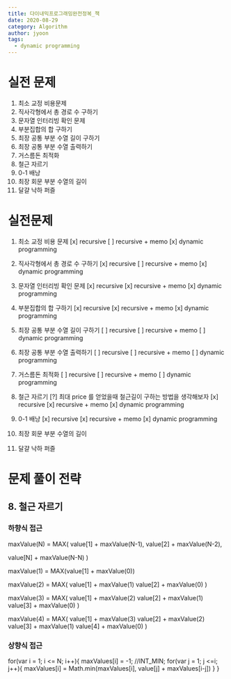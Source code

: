 ```yaml
---
title: 다이내믹프로그래밍완전정복_책
date: 2020-08-29
category: Algorithm
author: jyoon
tags:
  - dynamic programming
---
```


# 실전 문제

1. 최소 교정 비용문제
2. 직사각형에서 총 경로 수 구하기
3. 문자열 인터리빙 확인 문제
4. 부분집합의 합 구하기
5. 최장 공통 부분 수열 길이 구하기
6. 최장 공통 부분 수열 출력하기
7. 거스름돈 최적화
8. 철근 자르기
9. 0-1 배낭
10. 최장 회문 부분 수열의 길이
11. 달걀 낙하 퍼즐

# 실전문제

1. 최소 교정 비용 문제
   [x] recursive
   [ ] recursive + memo
   [x] dynamic programming

2. 직사각형에서 총 경로 수 구하기
   [x] recursive
   [ ] recursive + memo
   [x] dynamic programming

3. 문자열 인터리빙 확인 문제
   [x] recursive
   [x] recursive + memo
   [x] dynamic programming

4. 부분집합의 합 구하기
   [x] recursive
   [x] recursive + memo
   [x] dynamic programming

5. 최장 공통 부분 수열 길이 구하기
   [ ] recursive
   [ ] recursive + memo
   [ ] dynamic programming

6. 최장 공통 부분 수열 출력하기
   [ ] recursive
   [ ] recursive + memo
   [ ] dynamic programming

7. 거스름돈 최적화
   [ ] recursive
   [ ] recursive + memo
   [ ] dynamic programming

8. 철근 자르기
   [?] 최대 price 를 얻었을때 철근길이 구하는 방법을 생각해보자
   [x] recursive
   [x] recursive + memo
   [x] dynamic programming

9. 0-1 배낭
   [x] recursive
   [x] recursive + memo
   [x] dynamic programming

10. 최장 회문 부분 수열의 길이
11. 달걀 낙하 퍼즐

# 문제 풀이 전략

## 8. 철근 자르기

### 하향식 접근

maxValue(N) = MAX(
value[1] + maxValue(N-1),
value[2] + maxValue(N-2),

value[N] + maxValue(N-N)
)

maxValue(1) = MAX(value[1] + maxValue(0))

maxValue(2) = MAX(
value[1] + maxValue(1)
value[2] + maxValue(0)
)

maxValue(3) = MAX(
value[1] + maxValue(2)
value[2] + maxValue(1)
value[3] + maxValue(0)
)

maxValue(4) = MAX(
value[1] + maxValue(3)
value[2] + maxValue(2)
value[3] + maxValue(1)
value[4] + maxValue(0)
)

### 상향식 접근

for(var i = 1; i <= N; i++){
maxValues[i] = -1; //INT_MIN;
for(var j = 1; j <=i; j++){
maxValues[i] = Math.min(maxValues[i], value[j] + maxValues[i-j])
}
}
